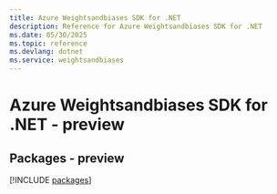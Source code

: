 ```yaml
---
title: Azure Weightsandbiases SDK for .NET
description: Reference for Azure Weightsandbiases SDK for .NET
ms.date: 05/30/2025
ms.topic: reference
ms.devlang: dotnet
ms.service: weightsandbiases
---
```

# Azure Weightsandbiases SDK for .NET - preview
## Packages - preview
[!INCLUDE [packages](weightsandbiases-index.md)]